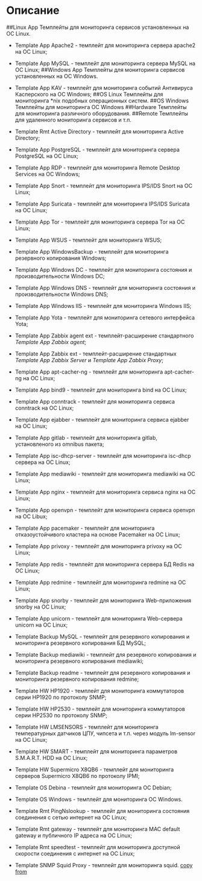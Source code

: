 # Описание
##Linux App
Темплейты для мониторинга сервисов установленных на ОС Linux.
- Template App Apache2 - темплейт для мониторинга сервера apache2 на ОС Linux;
- Template App MySQL - темплейт для мониторинга сервера MySQL на ОС Linux;
##Windows App
Темплейты для мониторинга сервисов установленных на ОС Windows.
- Template App KAV - темплейт для мониторинга событий Антивируса Касперского на ОС Windows;
##OS Linux
Темплейты для мониторинга *nix подобных операционных систем.
##OS Windows
Темплейты для мониторинга ОС Windows
##Hardware
Темплейты для мониторинга различного оборудования.
##Remote
Темплейты для удаленного мониторинга сервисов и т.п.
- Template Rmt Active Directory - темплейт для мониторинга Active Directory;

- Template App PostgreSQL - темплейт для мониторинга сервера PostgreSQL на ОС Linux;
- Template App RDP - темплейт для мониторинга Remote Desktop Services на ОС Windows;
- Template App Snort - темплейт для мониторинга IPS/IDS Snort на ОС Linux;
- Template App Suricata - темплейт для мониторинга IPS/IDS Suricata на OC Linux;
- Template App Tor - темплейт для мониторинга сервера Tor на ОС Linux;
- Template App WSUS - темплейт для мониторинга WSUS;
- Template App WindowsBackup - темплейт для мониторинга резервного копирования Windows;
- Template App Windows DC - темплейт для мониторинга состояния и производительности Windows DC;
- Template App Windows DNS - темплейт для мониторинга состояния и производительности Windows DNS;
- Template App Windows IIS - темплейт для мониторинга Windows IIS;
- Template App Yota - темплейт для мониторинга сетевого интерфейса Yota;
- Template App Zabbix agent ext - темплейт-расширение стандартного *Template App Zabbix agent*;
- Template App Zabbix ext - темплейт-расширение стандартных *Template App Zabbix Server* и *Template App Zabbix Proxy*;
- Template App apt-cacher-ng - темплейт для мониторинга apt-cacher-ng на ОС Linux;
- Template App bind9 - темплейт для мониторинга bind на ОС Linux;
- Template App conntrack - темплейт для мониторинга сервиса conntrack на ОС Linux;
- Template App ejabber - темплейт для мониторинга сервиса ejabber на ОС Linux;
- Template App gitlab - темплейт для мониторинга gitlab, установленого из omnibus пакета;
- Template App isc-dhcp-server - темплейт для мониторинга isc-dhcp сервера на OC Linux;
- Template App mediawiki - темплейт для мониторинга mediawiki на ОС Linux;
- Template App nginx - темплейт для мониторинга сервиса nginx на ОС Linux;
- Template App openvpn - темплейт для мониторинга сервиса openvpn на ОС Libux;
- Template App pacemaker - темплейт для мониторинга отказоустойчивого кластера на основе Pacemaker на ОС Linux;
- Template App privoxy - темплейт для мониторинга privoxy на ОС Linux;
- Template App redis - темплейт для мониторинга сервера БД Redis на ОС Linux;
- Template App redmine - темплейт для мониторинга redmine на ОС Linux;
- Template App snorby - темплейт для мониторинга Web-приложения snorby на ОС Linux;
- Template App unicorn - темплейт для мониторинга Web-сервера unicorn на ОС Linux;
- Template Backup MySQL - темплейт для резервного копирования и мониторинга резервного копирования БД MySQL;
- Template Backup mediawiki - темплейт для резервного копирования и мониторинга резервного копирования mediawiki;
- Template Backup readme - темплейт для резервного копирования и мониторинга резервного копирования redmine;
- Template HW HP1920 - темплейт для мониторинга коммутаторов серии HP1920 по протоколу SNMP;
- Template HW HP2530 - темплейт для мониторинга коммутаторов серии HP2530 по протоколу SNMP;
- Template HW LMSENSORS - темплейт для мониторинга температурных датчиков ЦПУ, чипсета и т.п. через модуль lm-sensor на ОС Linux;
- Template HW SMART - темплейт для мониторинга параметров S.M.A.R.T. HDD на ОС Linux;
- Template HW Supermicro X8QB6 - темплейт для мониторинга серверов Supermicro X8QB6 по протоколу IPMI;
- Template OS Debina - темплейт для мониторинга ОС Debian;
- Template OS Windows - темплейт для мониторинга ОС Windows.
- Template Rmt PingNslookup - темплейт для мониторинга состояния соединения с сетью интернет на ОС Linux;
- Template Rmt gateway - темплейт для мониторинга MAC default gateway и публичного IP адреса на ОС Linux;
- Template Rmt speedtest - темплейт для мониторинга доступной скорости соединения с интернет на ОС Linux;
- Template SNMP Squid Proxy - темплейт для мониторинга squid. [copy from](https://share.zabbix.com/index.php?option=com_mtree&task=att_download&link_id=281&cf_id=37)


